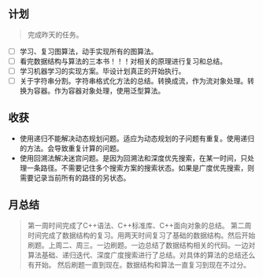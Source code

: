 ## 计划

> 完成昨天的任务。

- [ ] 学习、复习图算法，动手实现所有的图算法。 
- [ ] 看完数据结构与算法的三本书！！！对相关的原理进行复习和总结。
- [ ] 学习机器学习的实现方案。毕设计划真正的开始执行。
- [ ] 关于字符串分割。字符串格式化方法的总结。转换成流，作为流对象处理。转换为容器。作为容器对象处理，使用泛型算法。

## 收获

* 使用递归不能解决动态规划问题。适应为动态规划的子问题有重复。使用递归的方法。会导致重复计算的问题。
* 使用回溯法解决迷宫问题。是因为回溯法和深度优先搜索，在某一时间，只处理一条路径。不需要记住多个搜索方案的搜索状态。如果是广度优先搜索，则需要记录当前所有的路径的另状态。


## 月总结
> 第一周时间完成了C++语法、C++标准库、C++面向对象的总结。
> 第二周时间完成了数据结构的复习。用两天时间复习了基础的数据结构。然后开始刷题。上周二、周三。一边刷题。一边总结了数据结构相关的代码。一边对算法基础、递归迭代、深度广度搜索进行了总结。对具体的算法的总结还么有开始。
> 然后刷题一直到现在。数据结构和算法一直复习到现在不过分。